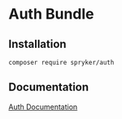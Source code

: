 # Auth Bundle

## Installation

```
composer require spryker/auth
```

## Documentation

[Auth Documentation](https://spryker.github.io/auth/index.html)

